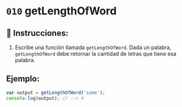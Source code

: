 # `010` getLengthOfWord

## 📝 Instrucciones:

1. Escribe una función llamada `getLengthOfWord`. Dada un palabra, `getLengthOfWord` debe retornar la cantidad de letras que tiene esa palabra.

## Ejemplo:

```Javascript
var output = getLengthOfWord('some');
console.log(output); // --> 4
```
